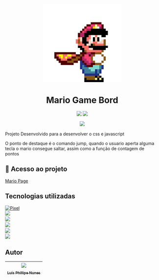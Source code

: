 <p align="center">
<img src="./Imagem/mario.gif" />
</p>

<h1 align="center"> Mario Game Bord </h1>

<P align="center">
<img src="http://img.shields.io/static/v1?label=STATUS&message=FINALIZADO&color=GREEN&style=for-the-badge" />

<img src="http://img.shields.io/static/v1?label=realize%20data&message=Setember&color=yellow&style=for-the-badge" />

</P>

<p align="center">
<img src="https://img.shields.io/github/stars/legatario?style=social" />
</p>

<p>Projeto Desenvolvido para a desenvolver o css e javascript </p>
<p>O ponto de destaque é o comando jump, quando o usuario aperta alguma tecla o mario consegue saltar, assim como a função de contagem de pontos</p>


## 📁 Acesso ao projeto

<a href="https://legatario.github.io/mario/">Mario Page</a>

## Tecnologias utilizadas

[![Pixel](https://img.shields.io/badge/PX-Pixel%20Perfect-green.svg)](https://shields.io/) <br>
<img src="https://img.shields.io/badge/Figma-F24E1E?style=for-the-badge&logo=figma&logoColor=white"/> <br>
<img src="https://img.shields.io/badge/JavaScript-323330?style=for-the-badge&logo=javascript&logoColor=F7DF1E" /> <br>
<img src="https://img.shields.io/badge/CSS3-1572B6?style=for-the-badge&logo=css3&logoColor=white" /> <br>
<img src="https://img.shields.io/badge/HTML5-E34F26?style=for-the-badge&logo=html5&logoColor=white" /> <br>
<img src="https://img.shields.io/badge/GitHub-100000?style=for-the-badge&logo=github&logoColor=white" /> <br>

## Autor

| [<img src="https://avatars.githubusercontent.com/u/103957268?v=4" width=115><br><sub>Luís Phillipe Nunes</sub>](https://github.com/legatario) 
| :---: |